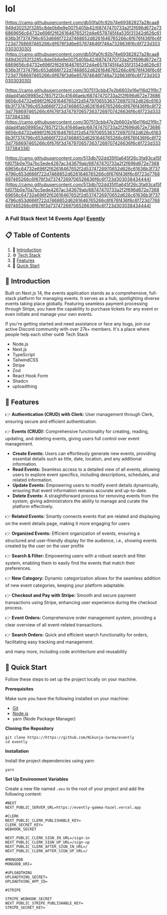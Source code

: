 # lol

[https://camo.githubusercontent.com/db50fa0fc92b74e69382827a28caa8949d30252f3285c8de0b6e9e0075405b42/68747470733a2f2f696d672e736869656c64732e696f2f62616467652f2d4e6578745f4a535f31342d626c61636b3f7374796c653d666f722d7468652d6261646765266c6f676f436f6c6f723d7768697465266c6f676f3d6e657874646f746a7326636f6c6f723d303030303030](https://camo.githubusercontent.com/db50fa0fc92b74e69382827a28caa8949d30252f3285c8de0b6e9e0075405b42/68747470733a2f2f696d672e736869656c64732e696f2f62616467652f2d4e6578745f4a535f31342d626c61636b3f7374796c653d666f722d7468652d6261646765266c6f676f436f6c6f723d7768697465266c6f676f3d6e657874646f746a7326636f6c6f723d303030303030)

[https://camo.githubusercontent.com/307513cbb47e2b6602e16e116d21f9c7ddad4fab09985e27857f213c41646aeb/68747470733a2f2f696d672e736869656c64732e696f2f62616467652f2d547970655363726970742d626c61636b3f7374796c653d666f722d7468652d6261646765266c6f676f436f6c6f723d7768697465266c6f676f3d7479706573637269707426636f6c6f723d333137384336](https://camo.githubusercontent.com/307513cbb47e2b6602e16e116d21f9c7ddad4fab09985e27857f213c41646aeb/68747470733a2f2f696d672e736869656c64732e696f2f62616467652f2d547970655363726970742d626c61636b3f7374796c653d666f722d7468652d6261646765266c6f676f436f6c6f723d7768697465266c6f676f3d7479706573637269707426636f6c6f723d333137384336)

[https://camo.githubusercontent.com/513db702dd35f0a645f26c3fa93ca15ffd075b0e70a7bc5ede4267ac343679ab/68747470733a2f2f696d672e736869656c64732e696f2f62616467652f2d5374726970652d626c61636b3f7374796c653d666f722d7468652d6261646765266c6f676f436f6c6f723d7768697465266c6f676f3d73747269706526636f6c6f723d303038434444](https://camo.githubusercontent.com/513db702dd35f0a645f26c3fa93ca15ffd075b0e70a7bc5ede4267ac343679ab/68747470733a2f2f696d672e736869656c64732e696f2f62616467652f2d5374726970652d626c61636b3f7374796c653d666f722d7468652d6261646765266c6f676f436f6c6f723d7768697465266c6f676f3d73747269706526636f6c6f723d303038434444)

### A Full Stack Next 14 Events App! [Evently](https://evently-gamma-hazel.vercel.app)

## 📋 Table of Contents

1. 🤖 [Introduction](https://github.com/adrianhajdin/event_platform#introduction)
2. ⚙️ [Tech Stack](https://github.com/adrianhajdin/event_platform#tech-stack)
3. 🔋 [Features](https://github.com/adrianhajdin/event_platform#features)
4. 🤸 [Quick Start](https://github.com/adrianhajdin/event_platform#quick-start)

## 🤖 Introduction

Built on Next.js 14, the events application stands as a comprehensive, full-stack platform for managing events. It serves as a hub, spotlighting diverse events taking place globally. Featuring seamless payment processing through Stripe, you have the capability to purchase tickets for any event or even initiate and manage your own events.

If you're getting started and need assistance or face any bugs, join our active Discord community with over 27k+ members. It's a place where people help each other out⚙️ Tech Stack

- Node.js
- Next.js
- TypeScript
- TailwindCSS
- Stripe
- Zod
- React Hook Form
- Shadcn
- uploadthing

## 🔋 Features

👉 **Authentication (CRUD) with Clerk:** User management through Clerk, ensuring secure and efficient authentication.

👉 **Events (CRUD):** Comprehensive functionality for creating, reading, updating, and deleting events, giving users full control over event management.

- **Create Events:** Users can effortlessly generate new events, providing essential details such as title, date, location, and any additional information.
- **Read Events:** Seamless access to a detailed view of all events, allowing users to explore event specifics, including descriptions, schedules, and related information.
- **Update Events:** Empowering users to modify event details dynamically, ensuring that event information remains accurate and up-to-date.
- **Delete Events:** A straightforward process for removing events from the system, giving administrators the ability to manage and curate the platform effectively.

👉 **Related Events:** Smartly connects events that are related and displaying on the event details page, making it more engaging for users

👉 **Organized Events:** Efficient organization of events, ensuring a structured and user-friendly display for the audience, i.e., showing events created by the user on the user profile

👉 **Search & Filter:** Empowering users with a robust search and filter system, enabling them to easily find the events that match their preferences.

👉 **New Category:** Dynamic categorization allows for the seamless addition of new event categories, keeping your platform adaptable.

👉 **Checkout and Pay with Stripe:** Smooth and secure payment transactions using Stripe, enhancing user experience during the checkout process.

👉 **Event Orders:** Comprehensive order management system, providing a clear overview of all event-related transactions.

👉 **Search Orders:** Quick and efficient search functionality for orders, facilitating easy tracking and management.

and many more, including code architecture and reusability

## 🤸 Quick Start

Follow these steps to set up the project locally on your machine.

**Prerequisites**

Make sure you have the following installed on your machine:

- [Git](https://git-scm.com/)
- [Node.js](https://nodejs.org/en)
- yarn (Node Package Manager)

**Cloning the Repository**

```
git clone https://https://github.com/Nikunja-Sarma/evently
cd evently
```

**Installation**

Install the project dependencies using yarn:

```
yarn
```

**Set Up Environment Variables**

Create a new file named `.env` in the root of your project and add the following content:

```
#NEXT
NEXT_PUBLIC_SERVER_URL=https://evently-gamma-hazel.vercel.app

#CLERK
NEXT_PUBLIC_CLERK_PUBLISHABLE_KEY=
CLERK_SECRET_KEY=
WEBHOOK_SECRET

NEXT_PUBLIC_CLERK_SIGN_IN_URL=/sign-in
NEXT_PUBLIC_CLERK_SIGN_UP_URL=/sign-up
NEXT_PUBLIC_CLERK_AFTER_SIGN_IN_URL=/
NEXT_PUBLIC_CLERK_AFTER_SIGN_UP_URL=/

#MONGODB
MONGODB_URI=

#UPLOADTHING
UPLOADTHING_SECRET=
UPLOADTHING_APP_ID=

#STRIPE

STRIPE_WEBHOOK_SECRET
NEXT_PUBLIC_STRIPE_PUBLISHABLE_KEY=
STRIPE_SECRET_KEY=
```